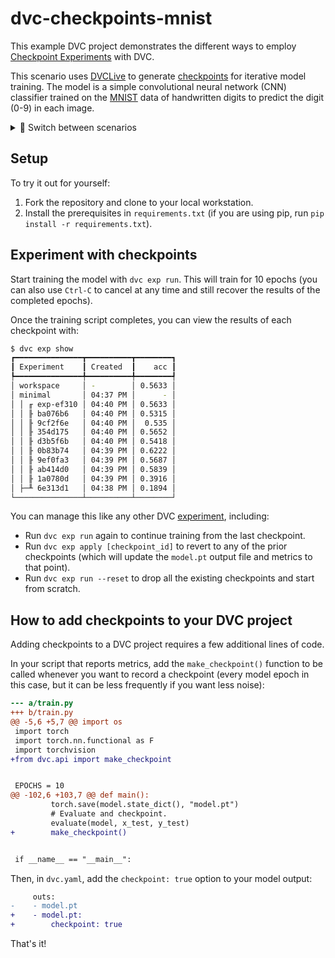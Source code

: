 # dvc-checkpoints-mnist

This example DVC project demonstrates the different ways to employ
[Checkpoint Experiments](https://dvc.org/doc/user-guide/experiment-management#checkpoints-in-source-code)
with DVC.

This scenario uses [DVCLive](https://dvc.org/doc/dvclive) to generate
[checkpoints](https://dvc.org/doc/api-reference/make_checkpoint) for iterative
model training. The model is a simple convolutional neural network (CNN)
classifier trained on the [MNIST](http://yann.lecun.com/exdb/mnist/) data of
handwritten digits to predict the digit (0-9) in each image.

<details>

<summary>🔄 Switch between scenarios</summary>
<br/>

This repo has several
[branches](https://github.com/iterative/dvc-checkpoints-mnist/branches) that
show different methods for using checkpoints (using a similar pipeline):

- The [live](https://github.com/iterative/dvc-checkpoints-mnist/tree/live)
  scenario introduces full-featured checkpoint usage — integrating with
  [DVCLive](https://github.com/iterative/dvclive).
- The [basic](https://github.com/iterative/dvc-checkpoints-mnist/tree/basic)
  scenario uses single-checkpoint experiments to illustrate how checkpoints work
  in a simple way.
- The
  [Python-only](https://github.com/iterative/dvc-checkpoints-mnist/tree/make_checkpoint)
  variation features the
  [make_checkpoint](https://dvc.org/doc/api-reference/make_checkpoint) function
  from DVC's Python API.
- Contrastingly, the
  [signal file](https://github.com/iterative/dvc-checkpoints-mnist/tree/signal_file)
  scenario shows how to make your own signal files (applicable to any
  programming language).
- Finally, our
  [full pipeline](https://github.com/iterative/dvc-checkpoints-mnist/tree/full_pipeline)
  scenario elaborates on the full-featured usage with a more advanced process.

</details>

## Setup

To try it out for yourself:

1. Fork the repository and clone to your local workstation.
2. Install the prerequisites in `requirements.txt` (if you are using pip, run
   `pip install -r requirements.txt`).

## Experiment with checkpoints

Start training the model with `dvc exp run`. This will train for 10 epochs (you
can also use `Ctrl-C` to cancel at any time and still recover the results of
the completed epochs).

Once the training script completes, you can view the results of each checkpoint
with:

```bash
$ dvc exp show
┏━━━━━━━━━━━━━━━┳━━━━━━━━━━┳━━━━━━━━┓
┃ Experiment    ┃ Created  ┃    acc ┃
┡━━━━━━━━━━━━━━━╇━━━━━━━━━━╇━━━━━━━━┩
│ workspace     │ -        │ 0.5633 │
│ minimal       │ 04:37 PM │      - │
│ │ ╓ exp-ef310 │ 04:40 PM │ 0.5633 │
│ │ ╟ ba076b6   │ 04:40 PM │ 0.5315 │
│ │ ╟ 9cf2f6e   │ 04:40 PM │  0.535 │
│ │ ╟ 354d175   │ 04:40 PM │ 0.5652 │
│ │ ╟ d3b5f6b   │ 04:40 PM │ 0.5418 │
│ │ ╟ 0b83b74   │ 04:39 PM │ 0.6222 │
│ │ ╟ 9ef0fa3   │ 04:39 PM │ 0.5687 │
│ │ ╟ ab414d0   │ 04:39 PM │ 0.5839 │
│ │ ╟ 1a0780d   │ 04:39 PM │ 0.3916 │
│ ├─╨ 6e313d1   │ 04:38 PM │ 0.1894 │
└───────────────┴──────────┴────────┘
```

You can manage this like any other DVC
[experiment](https://dvc.org/doc/start/experiments), including:
* Run `dvc exp run` again to continue training from the last checkpoint.
* Run `dvc exp apply [checkpoint_id]` to revert to any of the prior checkpoints
  (which will update the `model.pt` output file and metrics to that point).
* Run `dvc exp run --reset` to drop all the existing checkpoints and start from
  scratch.

## How to add checkpoints to your DVC project

Adding checkpoints to a DVC project requires a few additional lines of code.

In your script that reports metrics, add the `make_checkpoint()` function to be
called whenever you want to record a checkpoint (every model epoch in this case,
but it can be less frequently if you want less noise):

```diff
--- a/train.py
+++ b/train.py
@@ -5,6 +5,7 @@ import os
 import torch
 import torch.nn.functional as F
 import torchvision
+from dvc.api import make_checkpoint


 EPOCHS = 10
@@ -102,6 +103,7 @@ def main():
         torch.save(model.state_dict(), "model.pt")
         # Evaluate and checkpoint.
         evaluate(model, x_test, y_test)
+        make_checkpoint()


 if __name__ == "__main__":
```

Then, in `dvc.yaml`, add the `checkpoint: true` option to your model output:

```diff
     outs:
-    - model.pt
+    - model.pt:
+        checkpoint: true
```

That's it!
